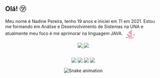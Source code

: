 ## Olá! ㋡

Meu nome é Nadine Pereira, tenho 19 anos e iniciei em TI em 2021. Estou me formando em Análise e Desenvolvimento de Sistemas na UNA e atualmente meu foco é me aprimorar na linguagem JAVA. <img align="center" alt="Nadine-Java" height="30" width="40" src="https://raw.githubusercontent.com/devicons/devicon/master/icons/java/java-plain.svg">
 
<div align="center">
  <a href="https://github.com/nadine-e-pereira">
  <img width="48%" src="https://github-readme-stats.vercel.app/api?username=nadine-e-pereira&show_icons=true&theme=dracula&include_all_commits=true&count_private=true"/>
  <img width="48%" src="https://github-readme-stats.vercel.app/api/top-langs/?username=nadine-e-pereira&layout=compact&langs_count=7&theme=dracula"/>
</div>
  
  ##

<div align="center"> 
  <a href="https://instagram.com/nadine.e.pereira" target="_blank"><img src="https://img.shields.io/badge/-Instagram-%23E4405F?style=for-the-badge&logo=instagram&logoColor=white" target="_blank"></a>
 <a href="https://discord.gg/nadine.pereira#3173" target="_blank"><img src="https://img.shields.io/badge/Discord-7289DA?style=for-the-badge&logo=discord&logoColor=white" target="_blank"></a> 
  <a href = "mailto:nadine.e.pereira.2002@gmail.com"><img src="https://img.shields.io/badge/-Gmail-%23333?style=for-the-badge&logo=gmail&logoColor=white" target="_blank"></a>
  <a href="https://www.linkedin.com/in/nadine-e-pereira" target="_blank"><img src="https://img.shields.io/badge/-LinkedIn-%230077B5?style=for-the-badge&logo=linkedin&logoColor=white" target="_blank"></a> 
 
 ![Snake animation](https://github.com/nadine-e-pereira/nadine-e-pereira/blob/output/github-contribution-grid-snake.svg)
 
</div>
